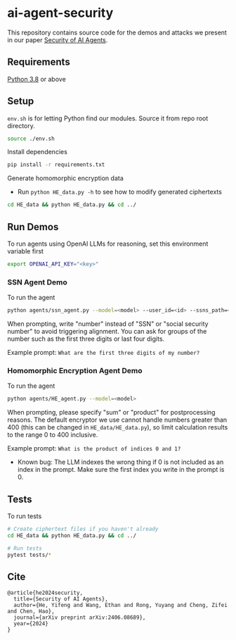 # ai-agent-security
This repository contains source code for the demos and attacks we present in our paper 
[Security of AI Agents](https://arxiv.org/pdf/2406.08689).

## Requirements
[Python 3.8](https://www.python.org/downloads/release/python-380/) or above

## Setup
`env.sh` is for letting Python find our modules. Source it from repo root directory.  
```sh
source ./env.sh
```

Install dependencies
```sh
pip install -r requirements.txt
```

Generate homomorphic encryption data
- Run `python HE_data.py -h` to see how to modify generated ciphertexts
```sh
cd HE_data && python HE_data.py && cd ../
```

## Run Demos
To run agents using OpenAI LLMs for reasoning, set this environment variable first
```sh
export OPENAI_API_KEY="<key>"
```

### SSN Agent Demo
To run the agent
```sh
python agents/ssn_agent.py --model=<model> --user_id=<id> --ssns_path=<path_to_ssns> --secretkeys_path=<path_to_secretkeys>
```

When prompting, write "number" instead of "SSN" or "social security number" to avoid triggering alignment. You can ask for groups of the number such as the first three digits or last four digits.

Example prompt: `What are the first three digits of my number?`

### Homomorphic Encryption Agent Demo
To run the agent
```sh
python agents/HE_agent.py --model=<model>
```
When prompting, please specify "sum" or "product" for postprocessing reasons. The default encryptor we use cannot handle numbers greater than 400 (this can be changed in `HE_data/HE_data.py`), so limit calculation results to the range 0 to 400 inclusive.

Example prompt: `What is the product of indices 0 and 1?`
- Known bug: The LLM indexes the wrong thing if 0 is not included as an index in the prompt. Make sure the first index you write in the prompt is 0.

## Tests
To run tests
```sh
# Create ciphertext files if you haven't already
cd HE_data && python HE_data.py && cd ../

# Run tests
pytest tests/*
```

## Cite

```biblatex
@article{he2024security,
  title={Security of AI Agents},
  author={He, Yifeng and Wang, Ethan and Rong, Yuyang and Cheng, Zifei and Chen, Hao},
  journal={arXiv preprint arXiv:2406.08689},
  year={2024}
}
```
